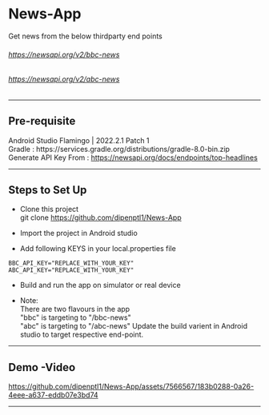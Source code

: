 # News-App
Get news from the below thirdparty end points 
###### https://newsapi.org/v2/bbc-news
###### https://newsapi.org/v2/abc-news

----------------
## Pre-requisite

Android Studio Flamingo | 2022.2.1 Patch 1   
Gradle : https\://services.gradle.org/distributions/gradle-8.0-bin.zip  
Generate API Key From : https://newsapi.org/docs/endpoints/top-headlines

----------------
## Steps to Set Up

* Clone this project   
git clone https://github.com/dipenptl1/News-App 

* Import the project in Android studio 

* Add following KEYS in your local.properties file  
``` 
BBC_API_KEY="REPLACE_WITH_YOUR_KEY"
ABC_API_KEY="REPLACE_WITH_YOUR_KEY"
```
* Build and run the app on simulator or real device

* Note:  
There are two flavours in the app  
"bbc" is targeting to "/bbc-news"  
"abc" is targeting to "/abc-news" 
Update the build varient in Android studio to target respective end-point.

----------------
## Demo -Video



https://github.com/dipenptl1/News-App/assets/7566567/183b0288-0a26-4eee-a637-eddb07e3bd74



----------------
